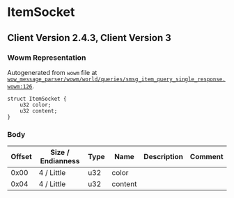 # ItemSocket

## Client Version 2.4.3, Client Version 3

### Wowm Representation

Autogenerated from `wowm` file at [`wow_message_parser/wowm/world/queries/smsg_item_query_single_response.wowm:126`](https://github.com/gtker/wow_messages/tree/main/wow_message_parser/wowm/world/queries/smsg_item_query_single_response.wowm#L126).
```rust,ignore
struct ItemSocket {
    u32 color;
    u32 content;
}
```
### Body

| Offset | Size / Endianness | Type | Name | Description | Comment |
| ------ | ----------------- | ---- | ---- | ----------- | ------- |
| 0x00 | 4 / Little | u32 | color |  |  |
| 0x04 | 4 / Little | u32 | content |  |  |


